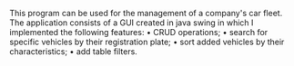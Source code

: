 This program can be used for the management of a company's car
fleet. The application consists of a GUI created in java swing in which
I implemented the following features:
• CRUD operations;
• search for specific vehicles by their registration plate;
• sort added vehicles by their characteristics;
• add table filters.
